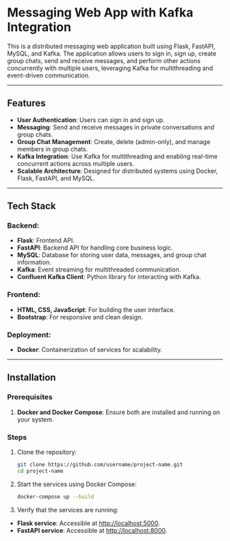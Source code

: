 # Messaging Web App with Kafka Integration

This is a distributed messaging web application built using Flask, FastAPI, MySQL, and Kafka. The application allows users to sign in, sign up, create group chats, send and receive messages, and perform other actions concurrently with multiple users, leveraging Kafka for multithreading and event-driven communication.

---

## Features

- **User Authentication**: Users can sign in and sign up.
- **Messaging**: Send and receive messages in private conversations and group chats.
- **Group Chat Management**: Create, delete (admin-only), and manage members in group chats.
- **Kafka Integration**: Use Kafka for multithreading and enabling real-time concurrent actions across multiple users.
- **Scalable Architecture**: Designed for distributed systems using Docker, Flask, FastAPI, and MySQL.

---

## Tech Stack

### Backend:
- **Flask**: Frontend API.
- **FastAPI**: Backend API for handling core business logic.
- **MySQL**: Database for storing user data, messages, and group chat information.
- **Kafka**: Event streaming for multithreaded communication.
- **Confluent Kafka Client**: Python library for interacting with Kafka.

### Frontend:
- **HTML, CSS, JavaScript**: For building the user interface.
- **Bootstrap**: For responsive and clean design.

### Deployment:
- **Docker**: Containerization of services for scalability.

---

## Installation

### Prerequisites
1. **Docker and Docker Compose**: Ensure both are installed and running on your system.

### Steps
1. Clone the repository:
   ```bash
   git clone https://github.com/username/project-name.git
   cd project-name


2. Start the services using Docker Compose:
   ```bash
   docker-compose up --build
   ```

3. Verify that the services are running:

- **Flask service**: Accessible at [http://localhost:5000](http://localhost:5000).
- **FastAPI service**: Accessible at [http://localhost:8000](http://localhost:8000).

